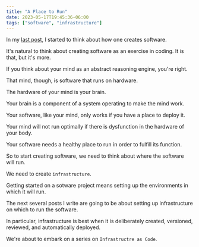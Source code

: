 ```yaml
---
title: "A Place to Run"
date: 2023-05-17T19:45:36-06:00
tags: ["software", "infrastructure"]
---
```


In my [last post](/posts/prelude), I started to think about how one creates software.

It's natural to think about creating software as an exercise in coding. It is that, but it's more.

If you think about your mind as an abstract reasoning engine, you're right.

That mind, though, is software that runs on hardware.

The hardware of your mind is your brain.

Your brain is a component of a system operating to make the mind work.

Your software, like your mind, only works if you have a place to deploy it.

Your mind will not run optimally if there is dysfunction in the hardware of your body.

Your software needs a healthy place to run in order to fulfill its function.

So to start creating software, we need to think about where the software will run.

We need to create `infrastructure`.

Getting started on a sotware project means setting up the environments in which it will run.

The next several posts I write are going to be about setting up infrastructure on which to run the software.

In particular, infrastructure is best when it is deliberately created, versioned, reviewed, and automatically deployed.

We're about to embark on a series on `Infrastructre as Code`.
